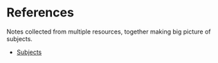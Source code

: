 # References

Notes collected from multiple resources, together making big picture of subjects.

* [Subjects](subjects/README.md)

